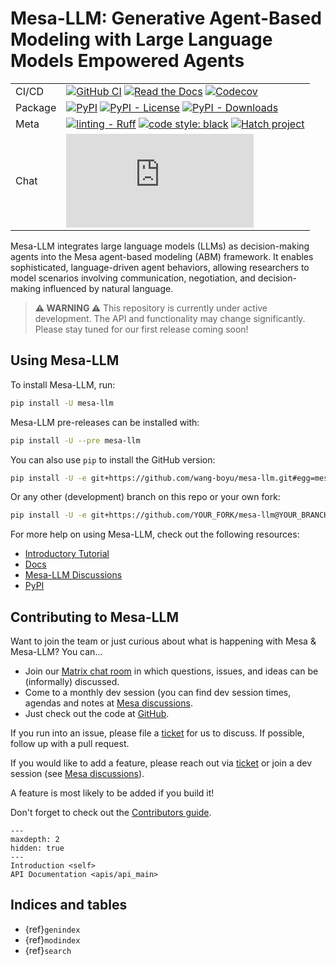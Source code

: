 # Mesa-LLM: Generative Agent-Based Modeling with Large Language Models Empowered Agents

| | |
| --- | --- |
| CI/CD | [![GitHub CI](https://github.com/wang-boyu/mesa-llm/workflows/build/badge.svg)](https://github.com/wang-boyu/mesa-llm/actions) [![Read the Docs](https://readthedocs.org/projects/mesa-llm/badge/?version=stable)](https://mesa-llm.readthedocs.io/stable) [![Codecov](https://codecov.io/gh/wang-boyu/mesa-llm/branch/main/graph/badge.svg)](https://codecov.io/gh/wang-boyu/mesa-llm) |
| Package | [![PyPI](https://img.shields.io/pypi/v/mesa-llm.svg)](https://pypi.org/project/mesa-llm) [![PyPI - License](https://img.shields.io/pypi/l/mesa-llm)](https://pypi.org/project/mesa-llm/) [![PyPI - Downloads](https://img.shields.io/pypi/dw/mesa-llm)](https://pypistats.org/packages/mesa-llm) |
| Meta | [![linting - Ruff](https://img.shields.io/endpoint?url=https://raw.githubusercontent.com/astral-sh/ruff/main/assets/badge/v2.json)](https://github.com/astral-sh/ruff) [![code style: black](https://img.shields.io/badge/code%20style-black-000000.svg)](https://github.com/psf/black) [![Hatch project](https://img.shields.io/badge/%F0%9F%A5%9A-Hatch-4051b5.svg)](https://github.com/pypa/hatch) |
| Chat | [![chat](https://img.shields.io/matrix/mesa-llm:matrix.org?label=chat&logo=Matrix)](https://matrix.to/#/#mesa-llm:matrix.org) |

Mesa-LLM integrates large language models (LLMs) as decision-making agents into the Mesa agent-based modeling (ABM) framework. It enables sophisticated, language-driven agent behaviors, allowing researchers to model scenarios involving communication, negotiation, and decision-making influenced by natural language.

> **⚠️ WARNING ⚠️**
> This repository is currently under active development. The API and functionality may change significantly. Please stay tuned for our first release coming soon!

## Using Mesa-LLM

To install Mesa-LLM, run:
```bash
pip install -U mesa-llm
```

Mesa-LLM pre-releases can be installed with:
```bash
pip install -U --pre mesa-llm
```

You can also use `pip` to install the GitHub version:
```bash
pip install -U -e git+https://github.com/wang-boyu/mesa-llm.git#egg=mesa-llm
```

Or any other (development) branch on this repo or your own fork:
``` bash
pip install -U -e git+https://github.com/YOUR_FORK/mesa-llm@YOUR_BRANCH#egg=mesa-llm
```

For more help on using Mesa-LLM, check out the following resources:

- [Introductory Tutorial](http://mesa-llm.readthedocs.io/stable/tutorials/intro_tutorial.html)
- [Docs](http://mesa-llm.readthedocs.io/stable/)
- [Mesa-LLM Discussions](https://github.com/wang-boyu/mesa-llm/discussions)
- [PyPI](https://pypi.org/project/mesa-llm/)

## Contributing to Mesa-LLM

Want to join the team or just curious about what is happening with Mesa & Mesa-LLM? You can...

  * Join our [Matrix chat room](https://matrix.to/#/#mesa-llm:matrix.org) in which questions, issues, and ideas can be (informally) discussed.
  * Come to a monthly dev session (you can find dev session times, agendas and notes at [Mesa discussions](https://github.com/projectmesa/mesa/discussions).
  * Just check out the code at [GitHub](https://github.com/wang-boyu/mesa-llm/).

If you run into an issue, please file a [ticket](https://github.com/wang-boyu/mesa-llm/issues) for us to discuss. If possible, follow up with a pull request.

If you would like to add a feature, please reach out via [ticket](https://github.com/wang-boyu/mesa-llm/issues) or join a dev session (see [Mesa discussions](https://github.com/projectmesa/mesa/discussions)).

A feature is most likely to be added if you build it!

Don't forget to check out the [Contributors guide](https://github.com/wang-boyu/mesa-llm/blob/main/CONTRIBUTING.md).



```{toctree}
---
maxdepth: 2
hidden: true
---
Introduction <self>
API Documentation <apis/api_main>
```

## Indices and tables

- {ref}`genindex`
- {ref}`modindex`
- {ref}`search`